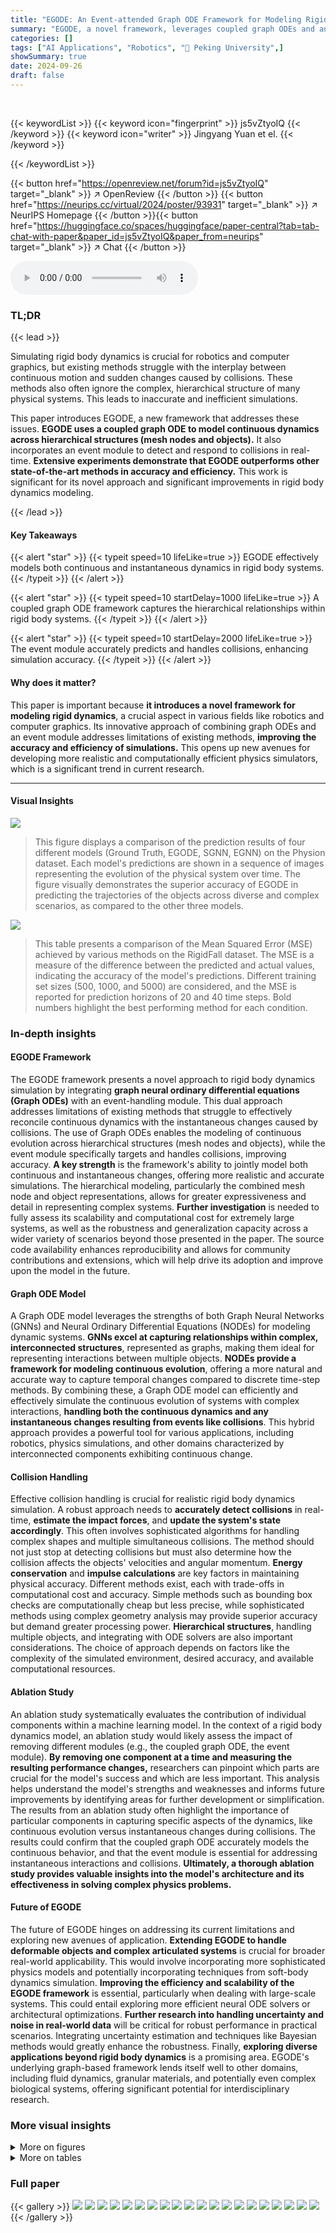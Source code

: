 ```yaml
---
title: "EGODE: An Event-attended Graph ODE Framework for Modeling Rigid Dynamics"
summary: "EGODE, a novel framework, leverages coupled graph ODEs and an event module to accurately model continuous and instantaneous changes in rigid body dynamics, outperforming existing methods."
categories: []
tags: ["AI Applications", "Robotics", "🏢 Peking University",]
showSummary: true
date: 2024-09-26
draft: false
---
```


<br>

{{< keywordList >}}
{{< keyword icon="fingerprint" >}} js5vZtyoIQ {{< /keyword >}}
{{< keyword icon="writer" >}} Jingyang Yuan et el. {{< /keyword >}}
 
{{< /keywordList >}}

{{< button href="https://openreview.net/forum?id=js5vZtyoIQ" target="_blank" >}}
↗ OpenReview
{{< /button >}}
{{< button href="https://neurips.cc/virtual/2024/poster/93931" target="_blank" >}}
↗ NeurIPS Homepage
{{< /button >}}{{< button href="https://huggingface.co/spaces/huggingface/paper-central?tab=tab-chat-with-paper&paper_id=js5vZtyoIQ&paper_from=neurips" target="_blank" >}}
↗ Chat
{{< /button >}}



<audio controls>
    <source src="https://ai-paper-reviewer.com/js5vZtyoIQ/podcast.wav" type="audio/wav">
    Your browser does not support the audio element.
</audio>


### TL;DR


{{< lead >}}

Simulating rigid body dynamics is crucial for robotics and computer graphics, but existing methods struggle with the interplay between continuous motion and sudden changes caused by collisions.  These methods also often ignore the complex, hierarchical structure of many physical systems.  This leads to inaccurate and inefficient simulations.



This paper introduces EGODE, a new framework that addresses these issues. **EGODE uses a coupled graph ODE to model continuous dynamics across hierarchical structures (mesh nodes and objects).** It also incorporates an event module to detect and respond to collisions in real-time.  **Extensive experiments demonstrate that EGODE outperforms other state-of-the-art methods in accuracy and efficiency.** This work is significant for its novel approach and significant improvements in rigid body dynamics modeling.

{{< /lead >}}


#### Key Takeaways

{{< alert "star" >}}
{{< typeit speed=10 lifeLike=true >}} EGODE effectively models both continuous and instantaneous dynamics in rigid body systems. {{< /typeit >}}
{{< /alert >}}

{{< alert "star" >}}
{{< typeit speed=10 startDelay=1000 lifeLike=true >}} A coupled graph ODE framework captures the hierarchical relationships within rigid body systems. {{< /typeit >}}
{{< /alert >}}

{{< alert "star" >}}
{{< typeit speed=10 startDelay=2000 lifeLike=true >}} The event module accurately predicts and handles collisions, enhancing simulation accuracy. {{< /typeit >}}
{{< /alert >}}

#### Why does it matter?
This paper is important because **it introduces a novel framework for modeling rigid dynamics**, a crucial aspect in various fields like robotics and computer graphics.  Its innovative approach of combining graph ODEs and an event module addresses limitations of existing methods, **improving the accuracy and efficiency of simulations.** This opens up new avenues for developing more realistic and computationally efficient physics simulators, which is a significant trend in current research.

------
#### Visual Insights



![](https://ai-paper-reviewer.com/js5vZtyoIQ/figures_1_1.jpg)

> This figure displays a comparison of the prediction results of four different models (Ground Truth, EGODE, SGNN, EGNN) on the Physion dataset.  Each model's predictions are shown in a sequence of images representing the evolution of the physical system over time.  The figure visually demonstrates the superior accuracy of EGODE in predicting the trajectories of the objects across diverse and complex scenarios, as compared to the other three models.





![](https://ai-paper-reviewer.com/js5vZtyoIQ/tables_7_1.jpg)

> This table presents a comparison of the Mean Squared Error (MSE) achieved by various methods on the RigidFall dataset.  The MSE is a measure of the difference between the predicted and actual values, indicating the accuracy of the model's predictions.  Different training set sizes (500, 1000, and 5000) are considered, and the MSE is reported for prediction horizons of 20 and 40 time steps.  Bold numbers highlight the best performing method for each condition.





### In-depth insights


#### EGODE Framework
The EGODE framework presents a novel approach to rigid body dynamics simulation by integrating **graph neural ordinary differential equations (Graph ODEs)** with an event-handling module.  This dual approach addresses limitations of existing methods that struggle to effectively reconcile continuous dynamics with the instantaneous changes caused by collisions.  The use of Graph ODEs enables the modeling of continuous evolution across hierarchical structures (mesh nodes and objects), while the event module specifically targets and handles collisions, improving accuracy.  **A key strength** is the framework's ability to jointly model both continuous and instantaneous changes, offering more realistic and accurate simulations.  The hierarchical modeling, particularly the combined mesh node and object representations, allows for greater expressiveness and detail in representing complex systems.  **Further investigation** is needed to fully assess its scalability and computational cost for extremely large systems, as well as the robustness and generalization capacity across a wider variety of scenarios beyond those presented in the paper.  The source code availability enhances reproducibility and allows for community contributions and extensions, which will help drive its adoption and improve upon the model in the future.

#### Graph ODE Model
A Graph ODE model leverages the strengths of both Graph Neural Networks (GNNs) and Neural Ordinary Differential Equations (NODEs) for modeling dynamic systems.  **GNNs excel at capturing relationships within complex, interconnected structures**, represented as graphs, making them ideal for representing interactions between multiple objects.  **NODEs provide a framework for modeling continuous evolution**, offering a more natural and accurate way to capture temporal changes compared to discrete time-step methods. By combining these, a Graph ODE model can efficiently and effectively simulate the continuous evolution of systems with complex interactions, **handling both the continuous dynamics and any instantaneous changes resulting from events like collisions**.  This hybrid approach provides a powerful tool for various applications, including robotics, physics simulations, and other domains characterized by interconnected components exhibiting continuous change.

#### Collision Handling
Effective collision handling is crucial for realistic rigid body dynamics simulation.  A robust approach needs to **accurately detect collisions** in real-time, **estimate the impact forces**, and **update the system's state accordingly**.  This often involves sophisticated algorithms for handling complex shapes and multiple simultaneous collisions.  The method should not just stop at detecting collisions but must also determine how the collision affects the objects' velocities and angular momentum.  **Energy conservation** and **impulse calculations** are key factors in maintaining physical accuracy.  Different methods exist, each with trade-offs in computational cost and accuracy.  Simple methods such as bounding box checks are computationally cheap but less precise, while sophisticated methods using complex geometry analysis may provide superior accuracy but demand greater processing power.  **Hierarchical structures**, handling multiple objects, and integrating with ODE solvers are also important considerations. The choice of approach depends on factors like the complexity of the simulated environment, desired accuracy, and available computational resources.

#### Ablation Study
An ablation study systematically evaluates the contribution of individual components within a machine learning model.  In the context of a rigid body dynamics model, an ablation study would likely assess the impact of removing different modules (e.g., the coupled graph ODE, the event module). **By removing one component at a time and measuring the resulting performance changes,** researchers can pinpoint which parts are crucial for the model's success and which are less important.  This analysis helps understand the model's strengths and weaknesses and informs future improvements by identifying areas for further development or simplification.  The results from an ablation study often highlight the importance of particular components in capturing specific aspects of the dynamics, like continuous evolution versus instantaneous changes during collisions.  The results could confirm that the coupled graph ODE accurately models the continuous behavior, and that the event module is essential for addressing instantaneous interactions and collisions. **Ultimately, a thorough ablation study provides valuable insights into the model's architecture and its effectiveness in solving complex physics problems.**

#### Future of EGODE
The future of EGODE hinges on addressing its current limitations and exploring new avenues of application.  **Extending EGODE to handle deformable objects and complex articulated systems** is crucial for broader real-world applicability. This would involve incorporating more sophisticated physics models and potentially incorporating techniques from soft-body dynamics simulation.  **Improving the efficiency and scalability of the EGODE framework** is essential, particularly when dealing with large-scale systems. This could entail exploring more efficient neural ODE solvers or architectural optimizations. **Further research into handling uncertainty and noise in real-world data** will be critical for robust performance in practical scenarios. Integrating uncertainty estimation and techniques like Bayesian methods would greatly enhance the robustness. Finally, **exploring diverse applications beyond rigid body dynamics** is a promising area.  EGODE's underlying graph-based framework lends itself well to other domains, including fluid dynamics, granular materials, and potentially even complex biological systems, offering significant potential for interdisciplinary research.


### More visual insights

<details>
<summary>More on figures
</summary>


![](https://ai-paper-reviewer.com/js5vZtyoIQ/figures_3_1.jpg)

> This figure provides a visual overview of the EGODE framework. It shows the coupled graph ODE framework, which models the continuous evolution of mesh nodes and objects using their features and interactions.  A key component is the event module, which detects collisions and updates the system state accordingly. The figure illustrates how the framework handles both continuous dynamics and instantaneous changes caused by collisions.


![](https://ai-paper-reviewer.com/js5vZtyoIQ/figures_6_1.jpg)

> This figure shows a comparison of the ground truth and predictions generated by EGODE, SGNN, and DPI on the RigidFall dataset.  The RigidFall dataset simulates collisions and interactions between three rigid cubes during falling under a varying gravitational acceleration. The figure visually demonstrates that EGODE produces significantly more accurate trajectory predictions than the other two methods (SGNN and DPI). The results showcase EGODE's ability to generate accurate trajectories for rigid body dynamics, which is a key contribution of the paper.


![](https://ai-paper-reviewer.com/js5vZtyoIQ/figures_8_1.jpg)

> This figure shows the sensitivity analysis of the EGODE model's performance on the Dominoes and Collide tasks from the Physion dataset with respect to two hyperparameters: λ (lambda) and d.  The left two subfigures show the impact of λ on the accuracy of the model for both Dominoes and Collide tasks. The right two subfigures show the impact of d on the accuracy of the model for both Dominoes and Collide tasks.  Each subfigure contains a bar chart showing the average accuracy and error bars representing the 80% confidence intervals.  This analysis helps determine the optimal values for these hyperparameters to maximize the model's performance.


![](https://ai-paper-reviewer.com/js5vZtyoIQ/figures_8_2.jpg)

> This figure compares the simulation results of EGODE with and without considering friction, against the ground truth.  The top two rows show a scenario where three cubes fall and collide. The ground truth shows the expected motion. The EGODE simulation without friction shows a similar trajectory, while the simulation with friction demonstrates the effect of the added resistive force, resulting in a more realistic depiction of cube motion. The bottom two rows demonstrate a similar scenario.  The difference highlights the ability of EGODE to accurately model the impact of external forces on the system's dynamics.


![](https://ai-paper-reviewer.com/js5vZtyoIQ/figures_16_1.jpg)

> This figure displays a heatmap visualizing the generalization capabilities of two models, SGNN and EGODE, on different tasks of the Physion dataset. Each cell represents the accuracy of the model on a particular task (rows) trained on another task (columns). The color intensity represents the accuracy, with darker shades indicating higher accuracy.  This helps demonstrate how well each model generalizes its learned knowledge from one task to another. The figure clearly shows EGODE's superior generalization performance across various tasks compared to SGNN.


![](https://ai-paper-reviewer.com/js5vZtyoIQ/figures_17_1.jpg)

> This figure displays a comparison of the results of three different methods (Ground Truth, EGODE, SGNN) for predicting the trajectories of objects in the Physion dataset.  Each row represents a different scenario from the dataset, and the columns represent the different methods. The images show that the EGODE model produces predictions that are visually very similar to the ground truth, whereas the SGNN method produces predictions that are more noticeably different from the ground truth.  The visualization demonstrates the superiority of the EGODE model in accurately predicting the trajectories of objects in complex physical simulations. The differences are particularly visible in the more challenging scenarios.


</details>




<details>
<summary>More on tables
</summary>


![](https://ai-paper-reviewer.com/js5vZtyoIQ/tables_7_2.jpg)
> This table presents the accuracy results of different methods on the Physion dataset for various tasks (Dominoes, Contain, Link, Drape, Support, Drop, Collide, Roll).  The accuracy is presented as a percentage, with the best performing method for each task shown in bold.  The ± values indicate the standard deviation of the results, reflecting the variability in performance across different runs.

![](https://ai-paper-reviewer.com/js5vZtyoIQ/tables_16_1.jpg)
> This table presents a comparison of the Mean Squared Error (MSE) achieved by different methods on the Physion dataset.  The MSE is a measure of the difference between the predicted and actual values, so lower values indicate better performance.  The methods compared include SGNN, SEGNO, and the authors' proposed EGODE. The results are broken down by different scenarios within the Physion dataset: Dominoes, Collide, Roll, and Drape, showing the MSE for each method in each scenario.  Bold numbers highlight the best-performing method for each scenario.

</details>




### Full paper

{{< gallery >}}
<img src="https://ai-paper-reviewer.com/js5vZtyoIQ/1.png" class="grid-w50 md:grid-w33 xl:grid-w25" />
<img src="https://ai-paper-reviewer.com/js5vZtyoIQ/2.png" class="grid-w50 md:grid-w33 xl:grid-w25" />
<img src="https://ai-paper-reviewer.com/js5vZtyoIQ/3.png" class="grid-w50 md:grid-w33 xl:grid-w25" />
<img src="https://ai-paper-reviewer.com/js5vZtyoIQ/4.png" class="grid-w50 md:grid-w33 xl:grid-w25" />
<img src="https://ai-paper-reviewer.com/js5vZtyoIQ/5.png" class="grid-w50 md:grid-w33 xl:grid-w25" />
<img src="https://ai-paper-reviewer.com/js5vZtyoIQ/6.png" class="grid-w50 md:grid-w33 xl:grid-w25" />
<img src="https://ai-paper-reviewer.com/js5vZtyoIQ/7.png" class="grid-w50 md:grid-w33 xl:grid-w25" />
<img src="https://ai-paper-reviewer.com/js5vZtyoIQ/8.png" class="grid-w50 md:grid-w33 xl:grid-w25" />
<img src="https://ai-paper-reviewer.com/js5vZtyoIQ/9.png" class="grid-w50 md:grid-w33 xl:grid-w25" />
<img src="https://ai-paper-reviewer.com/js5vZtyoIQ/10.png" class="grid-w50 md:grid-w33 xl:grid-w25" />
<img src="https://ai-paper-reviewer.com/js5vZtyoIQ/11.png" class="grid-w50 md:grid-w33 xl:grid-w25" />
<img src="https://ai-paper-reviewer.com/js5vZtyoIQ/12.png" class="grid-w50 md:grid-w33 xl:grid-w25" />
<img src="https://ai-paper-reviewer.com/js5vZtyoIQ/13.png" class="grid-w50 md:grid-w33 xl:grid-w25" />
<img src="https://ai-paper-reviewer.com/js5vZtyoIQ/14.png" class="grid-w50 md:grid-w33 xl:grid-w25" />
<img src="https://ai-paper-reviewer.com/js5vZtyoIQ/15.png" class="grid-w50 md:grid-w33 xl:grid-w25" />
<img src="https://ai-paper-reviewer.com/js5vZtyoIQ/16.png" class="grid-w50 md:grid-w33 xl:grid-w25" />
<img src="https://ai-paper-reviewer.com/js5vZtyoIQ/17.png" class="grid-w50 md:grid-w33 xl:grid-w25" />
<img src="https://ai-paper-reviewer.com/js5vZtyoIQ/18.png" class="grid-w50 md:grid-w33 xl:grid-w25" />
<img src="https://ai-paper-reviewer.com/js5vZtyoIQ/19.png" class="grid-w50 md:grid-w33 xl:grid-w25" />
<img src="https://ai-paper-reviewer.com/js5vZtyoIQ/20.png" class="grid-w50 md:grid-w33 xl:grid-w25" />
{{< /gallery >}}